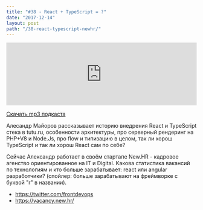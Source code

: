 ```yaml
---
title: "#38 - React + TypeScript = ?"
date: "2017-12-14"
layout: post
path: "/38-react-typescript-newhr/"
---
```


<iframe width="100%" height="166" scrolling="no" frameborder="no" allow="autoplay" src="https://w.soundcloud.com/player/?url=https%3A//api.soundcloud.com/tracks/369439124&color=%23ff5500&auto_play=false&hide_related=true&show_comments=true&show_user=true&show_reposts=false&show_teaser=true"></iframe>

<a href="https://5minreact.podster.fm/38/download/audio.mp3?download=yes&media=file"><i class="fa fa-download"></i> Скачать mp3 подкаста</a>

Алесандр Майоров рассказывает историю внедрения React и TypeScript стека в tutu.ru, особенности архитектуры, про серверный рендеринг на PHP+V8 и Node.Js, про flow и типизацию в целом, так ли хорош TypeScript и так ли хорош React сам по себе?

Сейчас Александр работает в своём стартапе New.HR - кадровое агенство ориентированное на IT и Digital.
Какова статистика вакансий по технологиям и кто больше зарабатывает: react или angular разработчики? (спойлер: больше зарабатывают на фреймворке с буквой "r" в названии).

- https://twitter.com/frontdevops
- https://vacancy.new.hr/
